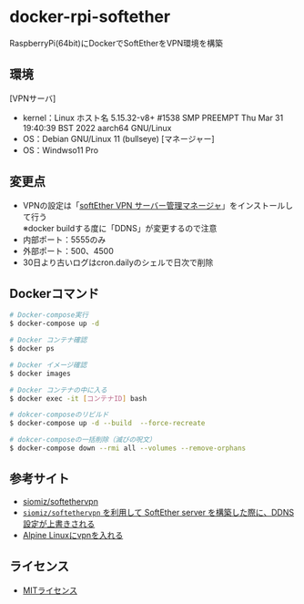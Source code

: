 # docker-rpi-softether
RaspberryPi(64bit)にDockerでSoftEtherをVPN環境を構築

## 環境
[VPNサーバ]
- kernel：Linux ホスト名 5.15.32-v8+ #1538 SMP PREEMPT Thu Mar 31 19:40:39 BST 2022 aarch64 GNU/Linux
- OS：Debian GNU/Linux 11 (bullseye)
[マネージャー]
- OS：Windwso11 Pro

## 変更点
- VPNの設定は「[softEther VPN サーバー管理マネージャ](https://ja.softether.org/4-docs/1-manual/2/2.4)」をインストールして行う<br>
  ※docker buildする度に「DDNS」が変更するので注意
- 内部ポート：5555のみ
- 外部ポート：500、4500
- 30日より古いログはcron.dailyのシェルで日次で削除

## Dockerコマンド
```bash
# Docker-compose実行
$ docker-compose up -d

# Docker コンテナ確認
$ docker ps

# Docker イメージ確認
$ docker images

# Docker コンテナの中に入る
$ docker exec -it [コンテナID] bash

# dokcer-composeのリビルド
$ docker-compose up -d --build  --force-recreate

# dokcer-composeの一括削除（滅びの呪文）
$ docker-compose down --rmi all --volumes --remove-orphans
```

## 参考サイト
- [siomiz/softethervpn](https://github.com/siomiz/SoftEtherVPN)
- [`siomiz/softethervpn` を利用して SoftEther server を構築した際に、DDNS設定が上書きされる](https://zenn.dev/rhene/scraps/a71de99611ca97)
- [Alpine Linuxにvpnを入れる](https://saturday-in-the-park.netlify.app/AlpineLinux/07_vpn/)

## ライセンス
- [MITライセンス](https://licenses.opensource.jp/MIT/MIT.html)
